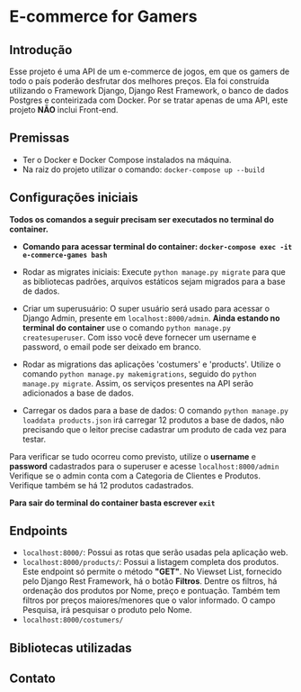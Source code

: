 # E-commerce for Gamers

## Introdução

Esse projeto é uma API de um e-commerce de jogos, em que os gamers de todo o país poderão desfrutar dos melhores preços. 
Ela foi construída utilizando o Framework Django, Django Rest Framework,
o banco de dados Postgres e conteirizada com Docker.
Por se tratar apenas de uma API, este projeto **NÃO** inclui Front-end.

## Premissas

- Ter o Docker e Docker Compose instalados na máquina.
- Na raiz do projeto utilizar o comando: `docker-compose up --build`

## Configurações iniciais

**Todos os comandos a seguir precisam ser executados no terminal do container.**

- **Comando para acessar terminal do container: `docker-compose exec -it e-commerce-games bash`**
  
- Rodar as migrates iniciais: Execute `python manage.py migrate` para que as bibliotecas padrões, arquivos estáticos sejam migrados para a base de dados. 

- Criar um superusuário: O super usuário será usado para acessar o Django Admin, presente em `localhost:8000/admin`. **Ainda estando no terminal do container** use o comando `python manage.py createsuperuser`. Com isso você deve fornecer um username e password, o email pode ser deixado em branco.

- Rodar as migrations das aplicações 'costumers' e 'products'.
  Utilize o comando `python manage.py makemigrations`, seguido do `python manage.py migrate`. Assim, os serviços presentes na API serão adicionados a base de dados.

- Carregar os dados para a base de dados: O comando `python manage.py loaddata products.json` irá carregar 12 produtos a base de dados, não precisando que o leitor precise cadastrar um produto de cada vez para testar.
  
Para verificar se tudo ocorreu como previsto, utilize o **username** e **password** cadastrados para o superuser e acesse `localhost:8000/admin`
Verifique se o admin conta com a Categoria de Clientes e Produtos. Verifique também se há 12 produtos cadastrados. 

**Para sair do terminal do container basta escrever `exit`**

## Endpoints
- `localhost:8000/`: Possui as rotas que serão usadas pela aplicação web.
- `localhost:8000/products/`: Possui a listagem completa dos produtos. Este endpoint só permite o método **"GET"**. No Viewset List, fornecido pelo Django Rest Framework, há o botão **Filtros**. Dentre os filtros, há ordenação dos produtos por Nome, preço e pontuação. Também tem filtros por preços maiores/menores que o valor informado. O campo Pesquisa, irá pesquisar o produto pelo Nome. 
- `localhost:8000/costumers/`

## Bibliotecas utilizadas

## Contato